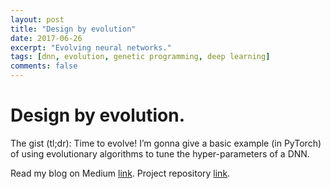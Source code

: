 ```yaml
---
layout: post
title: "Design by evolution"
date: 2017-06-26
excerpt: "Evolving neural networks."
tags: [dnn, evolution, genetic programming, deep learning]
comments: false
---
```


Design by evolution.
===================================

The gist (tl;dr): Time to evolve! I’m gonna give a basic example (in PyTorch) of using evolutionary algorithms to tune the hyper-parameters of a DNN.


Read my blog on Medium [link](https://medium.com/@stathis/design-by-evolution-393e41863f98).
Project repository [link](https://github.com/offbit/evo-design).
